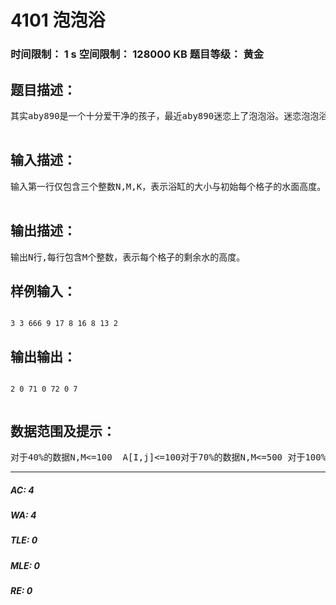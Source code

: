 # 4101 泡泡浴   
### 时间限制： 1 s     空间限制： 128000 KB     题目等级： 黄金  
## 题目描述：  

<pre>
其实aby890是一个十分爱干净的孩子，最近aby890迷恋上了泡泡浴。迷恋泡泡浴的原因除了泡泡特别好玩之外，还由于洗泡泡浴的浴缸十分奇怪，这是个地面参差不齐的浴缸。我们可以把浴缸看成N*M的矩阵，那么矩阵上的每个元素为该位置浴缸的高度。由于水往低处流，相邻的格子的水面高度不同，高处的水会往低处去。浴缸当然要有出水口，出水口在某个格子上。而且浴缸的边缘可以看作无穷高。然后大家肯定会发现，洗完泡泡浴后，把水放掉后，可能有些地方会积水。即水不能通过出水口流出。aby890就是喜欢看看这些积水。aby890测量了一下，自己放水之前浴缸的所有位置的水面高度均为K(除了浴缸底部高度大于K的格子)。如果浴缸底部高度大于K，那么这个格子没有水，水面高度可以当作是浴缸底部高度。然后aby890打开了出水口。请你帮aby890预测一下，当出水口不再出水了，浴缸每个格子的剩余的水高度是多少。(剩余的水的高度=水面高度-浴缸底部高度)  

</pre>
  
  
## 输入描述：  

<pre>
输入第一行仅包含三个整数N,M,K，表示浴缸的大小与初始每个格子的水面高度。 接下来N行，每行M个整数，表示每个格子浴缸底部的高度A[i,j]。接下来一行两个数r和c，表示出水口的行和列。  

</pre>
  
  
## 输出描述：  

<pre>
输出N行,每行包含M个整数，表示每个格子的剩余水的高度。
</pre>
  
  
## 样例输入：  

<pre><code>
3 3 666 9 17 8 16 8 13 2
</code></pre>
  
  
## 输出输出：  

<pre><code>
2 0 71 0 72 0 7  

</code></pre>
  
  
## 数据范围及提示：  

<pre>
对于40%的数据N,M<=100  A[I,j]<=100对于70%的数据N,M<=500 对于100%的数据N,M<=800  A[I,j]<=10000
</pre>
  
  
***  

##### AC: 4  
##### WA: 4  
##### TLE: 0  
##### MLE: 0  
##### RE: 0  
